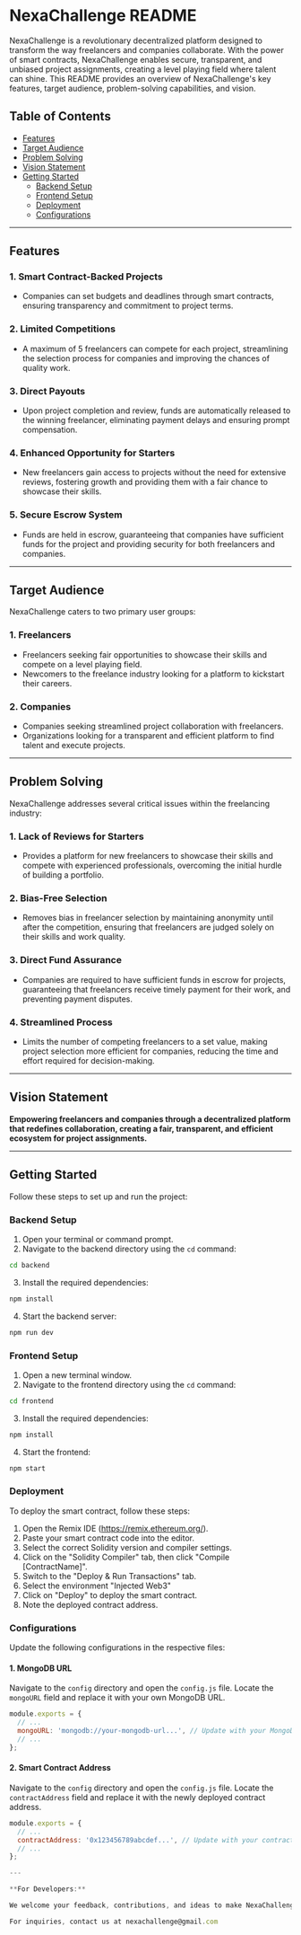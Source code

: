 # NexaChallenge README

NexaChallenge is a revolutionary decentralized platform designed to transform the way freelancers and companies collaborate. With the power of smart contracts, NexaChallenge enables secure, transparent, and unbiased project assignments, creating a level playing field where talent can shine. This README provides an overview of NexaChallenge's key features, target audience, problem-solving capabilities, and vision.

## Table of Contents
- [Features](#features)
- [Target Audience](#target-audience)
- [Problem Solving](#problem-solving)
- [Vision Statement](#vision-statement)
- [Getting Started](#getting-started)
    - [Backend Setup](#backend-setup)
    - [Frontend Setup](#frontend-setup)
    - [Deployment](#deployment)
    - [Configurations](#configurations)

---

## Features

### 1. Smart Contract-Backed Projects
- Companies can set budgets and deadlines through smart contracts, ensuring transparency and commitment to project terms.

### 2. Limited Competitions
- A maximum of 5 freelancers can compete for each project, streamlining the selection process for companies and improving the chances of quality work.

### 3. Direct Payouts
- Upon project completion and review, funds are automatically released to the winning freelancer, eliminating payment delays and ensuring prompt compensation.

### 4. Enhanced Opportunity for Starters
- New freelancers gain access to projects without the need for extensive reviews, fostering growth and providing them with a fair chance to showcase their skills.

### 5. Secure Escrow System
- Funds are held in escrow, guaranteeing that companies have sufficient funds for the project and providing security for both freelancers and companies.

---

## Target Audience

NexaChallenge caters to two primary user groups:

### 1. Freelancers
- Freelancers seeking fair opportunities to showcase their skills and compete on a level playing field.
- Newcomers to the freelance industry looking for a platform to kickstart their careers.

### 2. Companies
- Companies seeking streamlined project collaboration with freelancers.
- Organizations looking for a transparent and efficient platform to find talent and execute projects.

---

## Problem Solving

NexaChallenge addresses several critical issues within the freelancing industry:

### 1. Lack of Reviews for Starters
- Provides a platform for new freelancers to showcase their skills and compete with experienced professionals, overcoming the initial hurdle of building a portfolio.

### 2. Bias-Free Selection
- Removes bias in freelancer selection by maintaining anonymity until after the competition, ensuring that freelancers are judged solely on their skills and work quality.

### 3. Direct Fund Assurance
- Companies are required to have sufficient funds in escrow for projects, guaranteeing that freelancers receive timely payment for their work, and preventing payment disputes.

### 4. Streamlined Process
- Limits the number of competing freelancers to a set value, making project selection more efficient for companies, reducing the time and effort required for decision-making.

---

## Vision Statement

**Empowering freelancers and companies through a decentralized platform that redefines collaboration, creating a fair, transparent, and efficient ecosystem for project assignments.**

---

## Getting Started

Follow these steps to set up and run the project:

### Backend Setup

1. Open your terminal or command prompt.
2. Navigate to the backend directory using the `cd` command:

```bash
cd backend
```

3. Install the required dependencies:

```bash
npm install
```

4. Start the backend server:

```bash
npm run dev
```

### Frontend Setup

1. Open a new terminal window.
2. Navigate to the frontend directory using the `cd` command:

```bash
cd frontend
```

3. Install the required dependencies:

```bash
npm install
```

4. Start the frontend:

```bash
npm start
```

### Deployment

To deploy the smart contract, follow these steps:

1. Open the Remix IDE (https://remix.ethereum.org/).
2. Paste your smart contract code into the editor.
3. Select the correct Solidity version and compiler settings.
4. Click on the "Solidity Compiler" tab, then click "Compile [ContractName]".
5. Switch to the "Deploy & Run Transactions" tab.
6. Select the environment "Injected Web3"
7. Click on "Deploy" to deploy the smart contract.
8. Note the deployed contract address.

### Configurations

Update the following configurations in the respective files:

#### 1. MongoDB URL

Navigate to the `config` directory and open the `config.js` file. Locate the `mongoURL` field and replace it with your own MongoDB URL.

```javascript
module.exports = {
  // ...
  mongoURL: 'mongodb://your-mongodb-url...', // Update with your MongoDB URL
  // ...
};
```

#### 2. Smart Contract Address

Navigate to the `config` directory and open the `config.js` file. Locate the `contractAddress` field and replace it with the newly deployed contract address.

```javascript
module.exports = {
  // ...
  contractAddress: '0x123456789abcdef...', // Update with your contract address
  // ...
};

---

**For Developers:** 

We welcome your feedback, contributions, and ideas to make NexaChallenge even better!

For inquiries, contact us at nexachallenge@gmail.com

